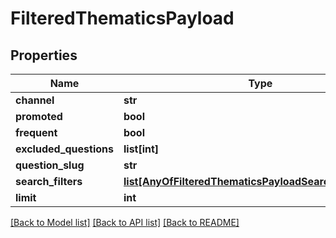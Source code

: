 # FilteredThematicsPayload

## Properties
Name | Type | Description | Notes
------------ | ------------- | ------------- | -------------
**channel** | **str** |  | [optional] 
**promoted** | **bool** |  | [optional] 
**frequent** | **bool** |  | [optional] 
**excluded_questions** | **list[int]** |  | [optional] 
**question_slug** | **str** |  | [optional] 
**search_filters** | [**list[AnyOfFilteredThematicsPayloadSearchFiltersItems]**](Object.md) |  | [optional] 
**limit** | **int** |  | [optional] 

[[Back to Model list]](../README.md#documentation-for-models) [[Back to API list]](../README.md#documentation-for-api-endpoints) [[Back to README]](../README.md)

